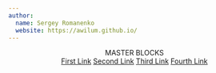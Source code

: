 ```yaml
---
author:
  name: Sergey Romanenko
  website: https://awilum.github.io/
---
```

<header>
  <div class="color:gray-10 mx:auto flex flex-wrap:wrap flex:row flex:col@<=md padding:10 align-items:center">
    <a class="flex align-items:center text-gray-900 mb-4 md:mb-0 font-size:24">
      MASTER BLOCKS
    </a>
    <nav class="ml:25@lg flex flex-wrap:wrap align-items:center mt:0 mt:15@<=md">
      <a class="mr:15 text-decoration:none color:gray-10 color:gray-20:hover " href="#">First Link</a>
      <a class="mr:15 text-decoration:none color:gray-10 color:gray-20:hover" href="#">Second Link</a>
      <a class="mr:15 text-decoration:none color:gray-10 color:gray-20:hover" href="#">Third Link</a>
      <a class="text-decoration:none color:gray-10 color:gray-20:hover" href="#">Fourth Link</a>
    </nav>
  </div>
</header>